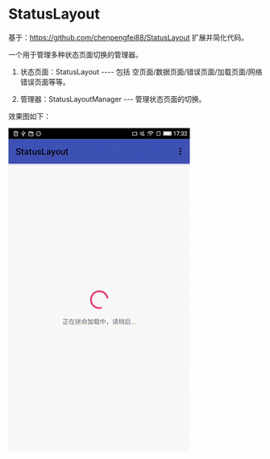 # StatusLayout
基于：https://github.com/chenpengfei88/StatusLayout 扩展并简化代码。

一个用于管理多种状态页面切换的管理器。

1. 状态页面：StatusLayout ---- 包括 空页面/数据页面/错误页面/加载页面/网络错误页面等等。

2. 管理器：StatusLayoutManager --- 管理状态页面的切换。

效果图如下：


![](https://github.com/aprz512/StatusLayout/blob/master/statuslayout.gif)